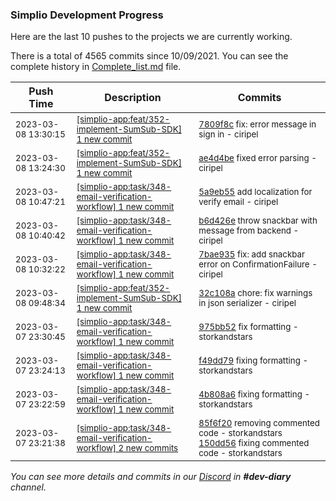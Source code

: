 
### Simplio Development Progress

Here are the last 10 pushes to the projects we are currently working.

There is a total of 4565 commits since 10/09/2021. You can see the complete history in
 [Complete_list.md](Complete_list.md) file.

| Push Time | Description | Commits |
| --- | --- | --- |
| <sub>2023-03-08 13:30:15</sub> | <sub>[[simplio-app:feat/352\-implement\-SumSub\-SDK] 1 new commit](https://github.com/SimplioOfficial/simplio-app/commit/7809f8c3c941b2a96d76fb6cf45c802ef8fbb0b3)</sub> | <sub>[7809f8c](https://github.com/SimplioOfficial/simplio-app/commit/7809f8c3c941b2a96d76fb6cf45c802ef8fbb0b3) fix: error message in sign in - ciripel</sub> |
| <sub>2023-03-08 13:24:30</sub> | <sub>[[simplio-app:feat/352\-implement\-SumSub\-SDK] 1 new commit](https://github.com/SimplioOfficial/simplio-app/commit/ae4d4beb24ad434389a8216b17c5ab11dd7597a7)</sub> | <sub>[ae4d4be](https://github.com/SimplioOfficial/simplio-app/commit/ae4d4beb24ad434389a8216b17c5ab11dd7597a7) fixed error parsing - ciripel</sub> |
| <sub>2023-03-08 10:47:21</sub> | <sub>[[simplio-app:task/348\-email\-verification\-workflow] 1 new commit](https://github.com/SimplioOfficial/simplio-app/commit/5a9eb55a8b6ef119ddf059dea3f6305ade1d535d)</sub> | <sub>[5a9eb55](https://github.com/SimplioOfficial/simplio-app/commit/5a9eb55a8b6ef119ddf059dea3f6305ade1d535d) add localization for verify email - ciripel</sub> |
| <sub>2023-03-08 10:40:42</sub> | <sub>[[simplio-app:task/348\-email\-verification\-workflow] 1 new commit](https://github.com/SimplioOfficial/simplio-app/commit/b6d426e492706948771b0bab2e178f9ff55737ab)</sub> | <sub>[b6d426e](https://github.com/SimplioOfficial/simplio-app/commit/b6d426e492706948771b0bab2e178f9ff55737ab) throw snackbar with message from backend - ciripel</sub> |
| <sub>2023-03-08 10:32:22</sub> | <sub>[[simplio-app:task/348\-email\-verification\-workflow] 1 new commit](https://github.com/SimplioOfficial/simplio-app/commit/7bae93579d24c224b36681f6a1eca3a2a3d5f3da)</sub> | <sub>[7bae935](https://github.com/SimplioOfficial/simplio-app/commit/7bae93579d24c224b36681f6a1eca3a2a3d5f3da) fix: add snackbar error on ConfirmationFailure - ciripel</sub> |
| <sub>2023-03-08 09:48:34</sub> | <sub>[[simplio-app:feat/352\-implement\-SumSub\-SDK] 1 new commit](https://github.com/SimplioOfficial/simplio-app/commit/32c108a100b9bcedeb11d0200aa2322ccc06e5fe)</sub> | <sub>[32c108a](https://github.com/SimplioOfficial/simplio-app/commit/32c108a100b9bcedeb11d0200aa2322ccc06e5fe) chore: fix warnings in json serializer - ciripel</sub> |
| <sub>2023-03-07 23:30:45</sub> | <sub>[[simplio-app:task/348\-email\-verification\-workflow] 1 new commit](https://github.com/SimplioOfficial/simplio-app/commit/975bb52a4e4acc08af3a4bfd1460655894f3ad97)</sub> | <sub>[975bb52](https://github.com/SimplioOfficial/simplio-app/commit/975bb52a4e4acc08af3a4bfd1460655894f3ad97) fix formatting - storkandstars</sub> |
| <sub>2023-03-07 23:24:13</sub> | <sub>[[simplio-app:task/348\-email\-verification\-workflow] 1 new commit](https://github.com/SimplioOfficial/simplio-app/commit/f49dd792b7a2290d16966aaa25b37363e59a635a)</sub> | <sub>[f49dd79](https://github.com/SimplioOfficial/simplio-app/commit/f49dd792b7a2290d16966aaa25b37363e59a635a) fixing formatting - storkandstars</sub> |
| <sub>2023-03-07 23:22:59</sub> | <sub>[[simplio-app:task/348\-email\-verification\-workflow] 1 new commit](https://github.com/SimplioOfficial/simplio-app/commit/4b808a654672abb7df218eb552d0c41a968ff3db)</sub> | <sub>[4b808a6](https://github.com/SimplioOfficial/simplio-app/commit/4b808a654672abb7df218eb552d0c41a968ff3db) fixing formatting - storkandstars</sub> |
| <sub>2023-03-07 23:21:38</sub> | <sub>[[simplio-app:task/348\-email\-verification\-workflow] 2 new commits](https://github.com/SimplioOfficial/simplio-app/compare/981b3766b056...150dd5606e01)</sub> | <sub>[85f6f20](https://github.com/SimplioOfficial/simplio-app/commit/85f6f201837e8e5ba148394fa14e534929581c98) removing commented code - storkandstars<br>[150dd56](https://github.com/SimplioOfficial/simplio-app/commit/150dd5606e0167f2955be4a2b66b397a83c06e58) fixing commented code - storkandstars</sub> |

_You can see more details and commits in our [Discord](https://discord.gg/aKhjuwZmdP) in **#dev-diary** channel._
